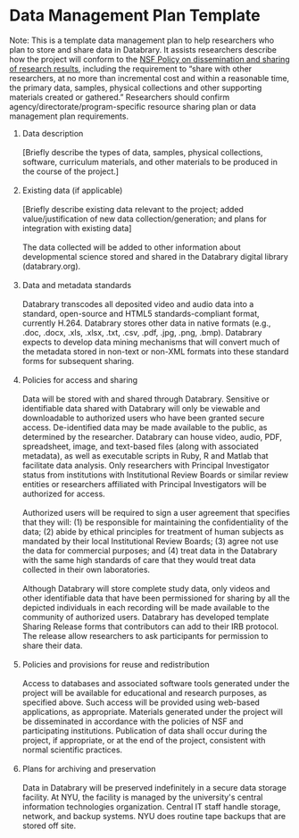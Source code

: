 # Data Management Plan Template 

Note: This is a template data management plan to help researchers who plan to store and share data in Databrary. It assists researchers describe how the project will conform to the [NSF Policy on dissemination and sharing of research results](http://www.nsf.gov/bfa/dias/policy/dmp.jsp), including the requirement to “share with other researchers, at no more than incremental cost and within a reasonable time, the primary data, samples, physical collections and other supporting materials created or gathered.”  Researchers should confirm agency/directorate/program-specific resource sharing plan or data management plan requirements.

1. Data description <br/> <br/>
[Briefly describe the types of data, samples, physical collections, software, curriculum materials, and other materials to be produced in the course of the project.]<br/> <br/>
2. Existing data (if applicable)<br/> <br/>
[Briefly describe existing data relevant to the project; added value/justification of new data collection/generation; and plans for integration with existing data]<br/> <br/>
The data collected will be added to other information about developmental science stored and shared in the Databrary digital library (databrary.org).<br/> <br/>
3. Data and metadata standards <br/> <br/>
Databrary transcodes all deposited video and audio data into a standard, open-source and HTML5 standards-compliant format, currently H.264. Databrary stores other data in native formats (e.g., .doc, .docx, .xls, .xlsx, .txt, .csv, .pdf, .jpg, .png, .bmp). Databrary expects to develop data mining mechanisms that will convert much of the metadata stored in non-text or non-XML formats into these standard forms for subsequent sharing.<br/> <br/>
4.	Policies for access and sharing <br/> <br/>
Data will be stored with and shared through Databrary. Sensitive or identifiable data shared with Databrary will only be viewable and downloadable to authorized users who have been granted secure access. De-identified data may be made available to the public, as determined by the researcher. Databrary can house video, audio, PDF, spreadsheet, image, and text-based files (along with associated metadata), as well as executable scripts in Ruby, R and Matlab that facilitate data analysis. Only researchers with Principal Investigator status from institutions with Institutional Review Boards or similar review entities or researchers affiliated with Principal Investigators will be authorized for access. <br/> <br/>
Authorized users will be required to sign a user agreement that specifies that they will: (1) be responsible for maintaining the confidentiality of the data; (2) abide by ethical principles for treatment of human subjects as mandated by their local Institutional Review Boards; (3) agree not use the data for commercial purposes; and (4) treat data in the Databrary with the same high standards of care that they would treat data collected in their own laboratories.<br/> <br/>
Although Databrary will store complete study data, only videos and other identifiable data that have been permissioned for sharing by all the depicted individuals in each recording will be made available to the community of authorized users. Databrary has developed template Sharing Release forms that contributors can add to their IRB protocol. The release allow researchers to ask participants for permission to share their data. <br/> <br/>
5.	Policies and provisions for reuse and redistribution<br/> <br/>
Access to databases and associated software tools generated under the project will be available for educational and research purposes, as specified above. Such access will be provided using web-based applications, as appropriate. Materials generated under the project will be disseminated in accordance with the policies of NSF and participating institutions. Publication of data shall occur during the project, if appropriate, or at the end of the project, consistent with normal scientific practices.<br/> <br/>
6.	Plans for archiving and preservation<br/> <br/>
Data in Databrary will be preserved indefinitely in a secure data storage facility. At NYU, the facility is managed by the university's central information technologies organization. Central IT staff handle storage, network, and backup systems. NYU does routine tape backups that are stored off site.

